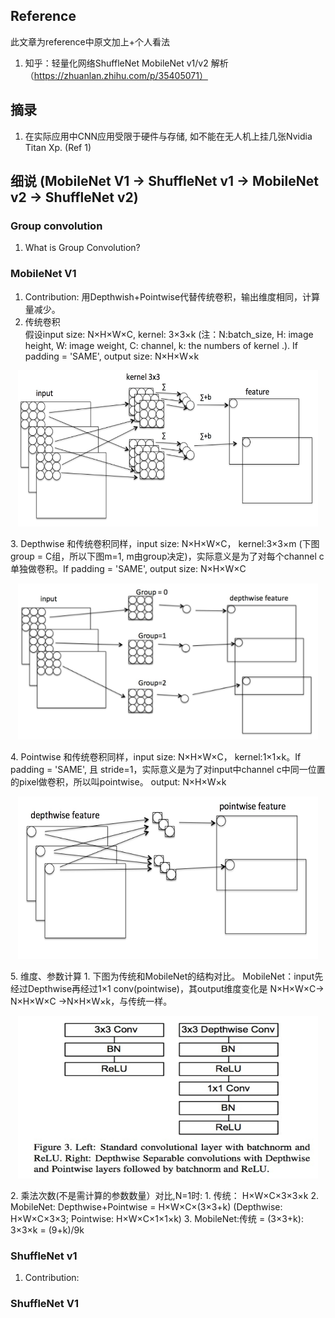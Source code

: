 ## Reference  
此文章为reference中原文加上+个人看法
  1. 知乎：轻量化网络ShuffleNet MobileNet v1/v2 解析（https://zhuanlan.zhihu.com/p/35405071）
  
## 摘录
  1. 在实际应用中CNN应用受限于硬件与存储, 如不能在无人机上挂几张Nvidia Titan Xp. (Ref 1)

## 细说 (MobileNet V1 -> ShuffleNet v1 -> MobileNet v2 -> ShuffleNet v2)
### Group convolution
1. What is Group Convolution?
### MobileNet V1
1. Contribution: 用Depthwish+Pointwise代替传统卷积，输出维度相同，计算量减少。
2. 传统卷积  
假设input size: N×H×W×C, kernel: 3×3×k (注：N:batch_size, H: image height, W: image weight, C: channel, k: the numbers of kernel .). If padding = 'SAME', output size: N×H×W×k
<p align="center">
         <img src="image/CNN_kernel.jpg" height="250" width="480"> 
      </p>
3. Depthwise  
和传统卷积同样，input size: N×H×W×C， kernel:3×3×m (下图group = C组，所以下图m=1, m由group决定)，实际意义是为了对每个channel c单独做卷积。If padding = 'SAME', output size: N×H×W×C
<p align="center">
         <img src="image/MobileNet_depthwise.jpg" height="250" width="480"> 
      </p>
4. Pointwise  
和传统卷积同样，input size: N×H×W×C， kernel:1×1×k。If padding = 'SAME', 且 stride=1，实际意义是为了对input中channel c中同一位置的pixel做卷积，所以叫pointwise。 output: N×H×W×k
<p align="center">
         <img src="image/MobileNet_pointwise.jpg" height="260" width="480"> 
      </p>
5. 维度、参数计算  
  1. 下图为传统和MobileNet的结构对比。 MobileNet：input先经过Depthwise再经过1×1 conv(pointwise)，其output维度变化是 N×H×W×C-> N×H×W×C ->N×H×W×k，与传统一样。
<p align="center">
         <img src="image/mobilenet_v1.jpg" height="260" width="480"> 
      </p>
  2. 乘法次数(不是需计算的参数数量）对比,N=1时: 
    1. 传统： H×W×C×3×3×k
    2. MobileNet: Depthwise+Pointwise = H×W×C×(3×3+k)  (Depthwise: H×W×C×3×3; Pointwise: H×W×C×1×1×k) 
    3. MobileNet:传统 = (3×3+k): 3×3×k = (9+k)/9k

### ShuffleNet v1
1. Contribution: 
    
     



### ShuffleNet V1
